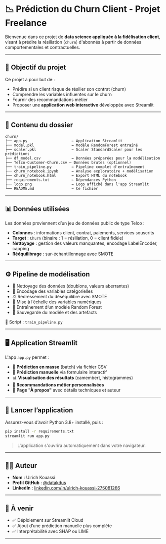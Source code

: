 # 📉 Prédiction du Churn Client - Projet Freelance

Bienvenue dans ce projet de **data science appliquée à la fidélisation client**, visant à prédire la résiliation (`churn`) d'abonnés à partir de données comportementales et contractuelles.

---

## 🧠 Objectif du projet

Ce projet a pour but de :

- Prédire si un client risque de résilier son contrat (churn)
- Comprendre les variables influentes sur le churn
- Fournir des recommandations métier
- Proposer une **application web interactive** développée avec Streamlit

---

## 📂 Contenu du dossier

```
churn/
├── app.py                    ← Application Streamlit
├── model.pkl                 ← Modèle RandomForest entraîné
├── scaler.pkl                ← Scaler StandardScaler pour les prédictions
├── df_model.csv              ← Données préparées pour la modélisation
├── Telco-Customer-Churn.csv ← Données brutes (optionnel)
├── train_pipeline.py         ← Pipeline complet d'entraînement
├── churn_notebook.ipynb      ← Analyse exploratoire + modélisation
├── churn_notebook.html       ← Export HTML du notebook
├── requirements.txt          ← Dépendances Python
├── logo.png                  ← Logo affiché dans l'app Streamlit
└── README.md                 ← Ce fichier
```

---

## 📊 Données utilisées

Les données proviennent d’un jeu de données public de type Telco :  
- **Colonnes** : informations client, contrat, paiements, services souscrits  
- **Target** : `Churn` (binaire : 1 = résiliation, 0 = client fidèle)  
- **Nettoyage** : gestion des valeurs manquantes, encodage LabelEncoder, capping  
- **Rééquilibrage** : sur-échantillonnage avec SMOTE

---

## ⚙️ Pipeline de modélisation

- 🧹 Nettoyage des données (doublons, valeurs aberrantes)
- 🔢 Encodage des variables catégorielles
- ⚖️ Redressement du déséquilibre avec SMOTE
- 📏 Mise à l’échelle des variables numériques
- 🌲 Entraînement d’un modèle Random Forest
- 💾 Sauvegarde du modèle et des artefacts

📁 Script : `train_pipeline.py`

---

## 🖥️ Application Streamlit

L'app `app.py` permet :

- 📁 **Prédiction en masse** (batch) via fichier CSV
- 👤 **Prédiction manuelle** via formulaire interactif
- 📊 **Visualisation des résultats** (camembert, histogrammes)
- 📌 **Recommandations métier personnalisées**
- 📘 **Page "À propos"** avec détails techniques et auteur

---

## 🚀 Lancer l’application

Assurez-vous d’avoir Python 3.8+ installé, puis :

```bash
pip install -r requirements.txt
streamlit run app.py
```

> L'application s'ouvrira automatiquement dans votre navigateur.

---

## 🧑‍💻 Auteur

- **Nom** : Ulrich Kouassi  
- **Profil GitHub** : [@datakdus](https://github.com/datakdus)  
- **LinkedIn** : [linkedin.com/in/ulrich-kouassi-275081266](https://linkedin.com/in/ulrich-kouassi-275081266)

---

## 📌 À venir

- ✅ Déploiement sur Streamlit Cloud
- ✅ Ajout d’une prédiction manuelle plus complète
- ✅ Interprétabilité avec SHAP ou LIME

---

